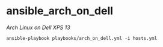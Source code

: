 # ansible_arch_on_dell
*Arch Linux on Dell XPS 13*

`ansible-playbook playbooks/arch_on_dell.yml -i hosts.yml`